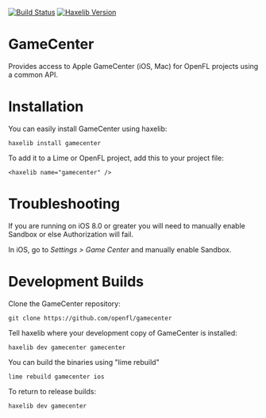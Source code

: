[![Build Status](https://img.shields.io/travis/openfl/gamecenter.svg?style=flat)](https://travis-ci.org/openfl/gamecenter) [![Haxelib Version](https://img.shields.io/github/tag/openfl/gamecenter.svg?style=flat&label=haxelib)](http://lib.haxe.org/p/gamecenter)

GameCenter
==========

Provides access to Apple GameCenter (iOS, Mac) for OpenFL projects using a common API.


Installation
============

You can easily install GameCenter using haxelib:

    haxelib install gamecenter

To add it to a Lime or OpenFL project, add this to your project file:

    <haxelib name="gamecenter" />


Troubleshooting
===============

If you are running on iOS 8.0 or greater you will need to manually enable Sandbox or else Authorization will fail.

In iOS, go to *Settings > Game Center* and manually enable Sandbox.


Development Builds
==================

Clone the GameCenter repository:

    git clone https://github.com/openfl/gamecenter

Tell haxelib where your development copy of GameCenter is installed:

    haxelib dev gamecenter gamecenter

You can build the binaries using "lime rebuild"

    lime rebuild gamecenter ios

To return to release builds:

    haxelib dev gamecenter
